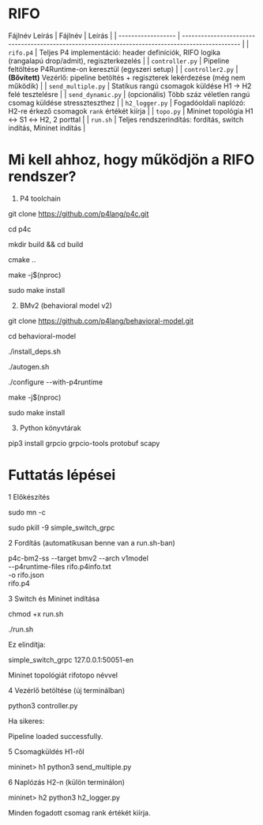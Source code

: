 # RIFO

Fájlnév	Leírás
| Fájlnév            | Leírás                                                                                           |
| ------------------ | ------------------------------------------------------------------------------------------------ |
| `rifo.p4`          | Teljes P4 implementáció: header definíciók, RIFO logika (rangalapú drop/admit), regiszterkezelés |
| `controller.py`    | Pipeline feltöltése P4Runtime-on keresztül (egyszeri setup)                                      |
| `controller2.py`   | **(Bővített)** Vezérlő: pipeline betöltés + regiszterek lekérdezése (még nem működik)            |
| `send_multiple.py` | Statikus rangú csomagok küldése H1 → H2 felé tesztelésre                                         |
| `send_dynamic.py`  | (opcionális) Több száz véletlen rangú csomag küldése stresszteszthez                             |
| `h2_logger.py`     | Fogadóoldali naplózó: H2-re érkező csomagok `rank` értékét kiírja                                |
| `topo.py`          | Mininet topológia H1 ↔ S1 ↔ H2, 2 porttal                                                        |
| `run.sh`           | Teljes rendszerindítás: fordítás, switch indítás, Mininet indítás                                |

# Mi kell ahhoz, hogy működjön a RIFO rendszer?

1. P4 toolchain

git clone https://github.com/p4lang/p4c.git

cd p4c

mkdir build && cd build

cmake ..

make -j$(nproc)

sudo make install

2. BMv2 (behavioral model v2)

git clone https://github.com/p4lang/behavioral-model.git

cd behavioral-model

./install_deps.sh

./autogen.sh

./configure --with-p4runtime

make -j$(nproc)

sudo make install

3. Python könyvtárak

pip3 install grpcio grpcio-tools protobuf scapy


# Futtatás lépései

1 Előkészítés

sudo mn -c

sudo pkill -9 simple_switch_grpc

2 Fordítás (automatikusan benne van a run.sh-ban)

p4c-bm2-ss --target bmv2 --arch v1model \
  --p4runtime-files rifo.p4info.txt \
  -o rifo.json \
  rifo.p4
  
3 Switch és Mininet indítása

chmod +x run.sh

./run.sh

Ez elindítja:

simple_switch_grpc 127.0.0.1:50051-en

Mininet topológiát rifotopo névvel

4 Vezérlő betöltése (új terminálban)

python3 controller.py

Ha sikeres:

Pipeline loaded successfully.

5 Csomagküldés H1-ről

mininet> h1 python3 send_multiple.py

6 Naplózás H2-n (külön terminálon)

mininet> h2 python3 h2_logger.py

Minden fogadott csomag rank értékét kiírja.
